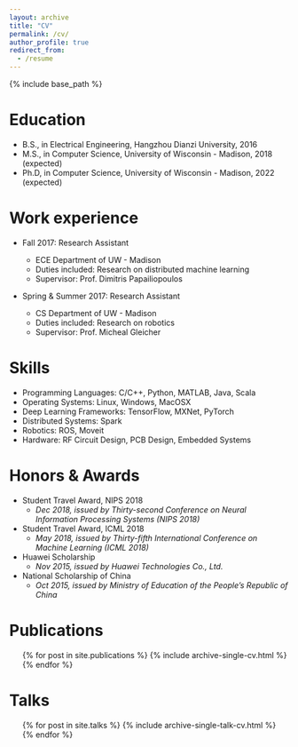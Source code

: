 ```yaml
---
layout: archive
title: "CV"
permalink: /cv/
author_profile: true
redirect_from:
  - /resume
---
```


{% include base_path %}

Education
======
* B.S., in Electrical Engineering, Hangzhou Dianzi University, 2016
* M.S., in Computer Science, University of Wisconsin - Madison, 2018 (expected)
* Ph.D, in Computer Science, University of Wisconsin - Madison, 2022 (expected)

Work experience
======
* Fall 2017: Research Assistant
  * ECE Department of UW - Madison
  * Duties included: Research on distributed machine learning
  * Supervisor: Prof. Dimitris Papailiopoulos

* Spring & Summer 2017: Research Assistant
  * CS Department of UW - Madison
  * Duties included: Research on robotics
  * Supervisor: Prof. Micheal Gleicher
  
Skills
======
* Programming Languages:
  C/C++, Python, MATLAB, Java, Scala
* Operating Systems:
  Linux, Windows, MacOSX
* Deep Learning Frameworks:
  TensorFlow, MXNet, PyTorch
* Distributed Systems:
  Spark
* Robotics:
  ROS, Moveit
* Hardware:
  RF Circuit Design, PCB Design, Embedded Systems

Honors & Awards
======
* Student Travel Award, NIPS 2018
  * *Dec 2018, issued by Thirty-second Conference on Neural Information Processing Systems (NIPS 2018)*
* Student Travel Award, ICML 2018
  * *May 2018, issued by Thirty-fifth International Conference on Machine Learning (ICML 2018)*
* Huawei Scholarship
  * *Nov 2015, issued by Huawei Technologies Co., Ltd.*
* National Scholarship of China
  * *Oct 2015, issued by Ministry of Education of the People’s Republic of China*

Publications
======
  <ul>{% for post in site.publications %}
    {% include archive-single-cv.html %}
  {% endfor %}</ul>
  
Talks
======
  <ul>{% for post in site.talks %}
    {% include archive-single-talk-cv.html %}
  {% endfor %}</ul>  
